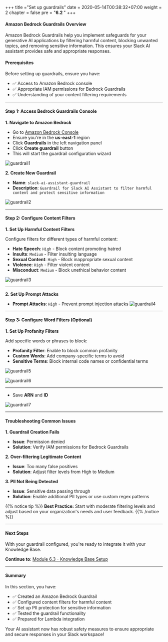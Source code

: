 +++
title ="Set up guardrails"
date = 2020-05-14T00:38:32+07:00
weight = 2
chapter = false
pre = "<b>6.2 </b>"
+++

#### Amazon Bedrock Guardrails Overview

Amazon Bedrock Guardrails help you implement safeguards for your generative AI applications by filtering harmful content, blocking unwanted topics, and removing sensitive information. This ensures your Slack AI assistant provides safe and appropriate responses.

#### Prerequisites

Before setting up guardrails, ensure you have:
- ✅ Access to Amazon Bedrock console
- ✅ Appropriate IAM permissions for Bedrock Guardrails
- ✅ Understanding of your content filtering requirements

---

#### Step 1: Access Bedrock Guardrails Console

**1. Navigate to Amazon Bedrock**
- Go to [Amazon Bedrock Console](https://console.aws.amazon.com/bedrock/)
- Ensure you're in the **us-east-1** region
- Click **Guardrails** in the left navigation panel
- Click **Create guardrail** button
- This will start the guardrail configuration wizard

![guardrail1](/images/6/guardrail1.png?width=90pc)

**2. Create New Guardrail**
- **Name**: `slack-ai-assistant-guardrail`
- **Description**: `Guardrail for Slack AI Assistant to filter harmful content and protect sensitive information`

![guardrail2](/images/6/guardrail2.png?width=90pc)

---

#### Step 2: Configure Content Filters

**1. Set Up Harmful Content Filters**

Configure filters for different types of harmful content:

- **Hate Speech**: `High` - Block content promoting hatred
- **Insults**: `Medium` - Filter insulting language
- **Sexual Content**: `High` - Block inappropriate sexual content
- **Violence**: `High` - Filter violent content
- **Misconduct**: `Medium` - Block unethical behavior content



![guardrail3](/images/6/guardrail3.png?width=90pc)

---

**2. Set Up Prompt Attacks**
- **Prompt Attacks**: `High` - Prevent prompt injection attacks
![guardrail4](/images/6/guardrail4.png?width=90pc)


---

#### Step 3: Configure Word Filters (Optional)

**1. Set Up Profanity Filters**

Add specific words or phrases to block:

- **Profanity Filter**: Enable to block common profanity
- **Custom Words**: Add company-specific terms to avoid
- **Sensitive Terms**: Block internal code names or confidential terms

![guardrail5](/images/6/guardrail5.png?width=90pc)


![guardrail6](/images/6/guardrail6.png?width=90pc)

---

- Save **ARN** and **ID**

![guardrail7](/images/6/guardrail7.png?width=91pc)

---


#### Troubleshooting Common Issues

**1. Guardrail Creation Fails**
- **Issue**: Permission denied
- **Solution**: Verify IAM permissions for Bedrock Guardrails

**2. Over-filtering Legitimate Content**
- **Issue**: Too many false positives
- **Solution**: Adjust filter levels from High to Medium

**3. PII Not Being Detected**
- **Issue**: Sensitive data passing through
- **Solution**: Enable additional PII types or use custom regex patterns

{{% notice tip %}}
**Best Practice:** Start with moderate filtering levels and adjust based on your organization's needs and user feedback.
{{% /notice %}}

---

#### Next Steps

With your guardrail configured, you're ready to integrate it with your Knowledge Base.

**Continue to**: [Module 6.3 - Knowledge Base Setup](../6.3-knowledge_base/)

---

#### Summary

In this section, you have:
- ✅ Created an Amazon Bedrock Guardrail
- ✅ Configured content filters for harmful content
- ✅ Set up PII protection for sensitive information
- ✅ Tested the guardrail functionality
- ✅ Prepared for Lambda integration

Your AI assistant now has robust safety measures to ensure appropriate and secure responses in your Slack workspace!
